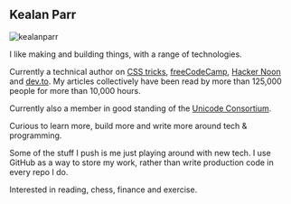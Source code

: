 ## Kealan Parr

<p align="left"> <img src="https://komarev.com/ghpvc/?username=kealanparr" alt="kealanparr" /> </p>

I like making and building things, with a range of technologies.

Currently a technical author on [CSS tricks](https://css-tricks.com/author/keaparr/), [freeCodeCamp](https://www.freecodecamp.org/news/author/kealan/), [Hacker Noon](https://hackernoon.com/u/kealanparr) and [dev.to](https://dev.to/kealanparr). My articles collectively have been read by more than 125,000 people for more than 10,000 hours.

Currently also a member in good standing of the [Unicode Consortium](https://unicode.org/consortium/consort.html).

Curious to learn more, build more and write more around tech & programming.

Some of the stuff I push is me just playing around with new tech. I use GitHub as a way to store my work, rather than write production code in every repo I do.

 Interested in reading, chess, finance and exercise.
